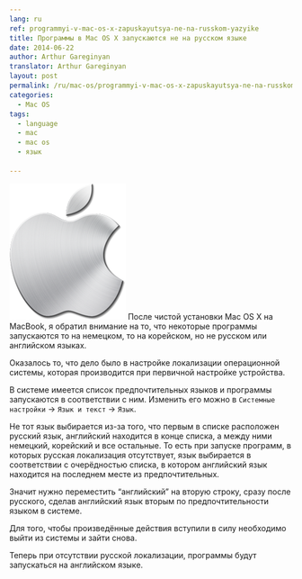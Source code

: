 ```yaml
---
lang: ru
ref: programmyi-v-mac-os-x-zapuskayutsya-ne-na-russkom-yazyike
title: Программы в Mac OS X запускаются не на русском языке
date: 2014-06-22
author: Arthur Gareginyan
translator: Arthur Gareginyan
layout: post
permalink: /ru/mac-os/programmyi-v-mac-os-x-zapuskayutsya-ne-na-russkom-yazyike.html
categories:
  - Mac OS
tags:
  - language
  - mac
  - mac os
  - язык

---
```


![thumb](/images/thumbnail/apple-logo.png)
После чистой установки Mac OS X на MacBook, я обратил внимание на то, что некоторые программы запускаются то на немецком, то на корейском, но не русском или английском языках.


Оказалось то, что дело было в настройке локализации операционной системы, которая производится при первичной настройке устройства. 

В системе имеется список предпочтительных языков и программы запускаются в соответствии с ним. Изменить его можно в `Системные настройки` → `Язык и текст` → `Язык`.

Не тот язык выбирается из-за того, что первым в списке расположен русский язык, английский находится в конце списка, а между ними немецкий, корейский и все остальные. То есть при запуске программ, в которых русская локализация отсутствует, язык выбирается в соответствии с очерёдностью списка, в котором английский язык находится на последнем месте из предпочтительных.

Значит нужно переместить “английский” на вторую строку, сразу после русского, сделав английский язык вторым по предпочтительности языком в системе. 

Для того, чтобы произведённые действия вступили в силу необходимо выйти из системы и зайти снова.

Теперь при отсутствии русской локализации, программы будут запускаться на английском языке.
